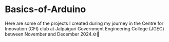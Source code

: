 # Basics-of-Arduino

Here are some of the projects I created during my journey in the Centre for Innovation (CFI) club at Jalpaiguri Government Engineering College (JGEC) between November and December 2024.⚙️💫
